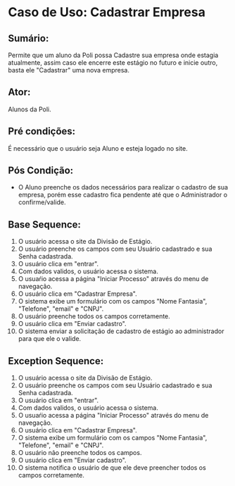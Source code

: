 # Caso de Uso: Cadastrar Empresa

## Sumário: 
Permite que um aluno da Poli possa Cadastre sua empresa onde estagia atualmente, assim caso ele encerre este estágio no futuro e inicie outro, basta ele "Cadastrar" 
uma nova empresa.

## Ator:
Alunos da Poli.

## Pré condições:
É necessário que o usuário seja Aluno e esteja logado no site.

## Pós Condição:
* O Aluno preenche os dados necessários para realizar o cadastro de sua empresa, porém esse cadastro fica pendente até que o Administrador o confirme/valide.

## Base Sequence:
1. O usuário acessa o site da Divisão de Estágio.
2. O usuário preenche os campos com seu Usuário cadastrado e sua Senha cadastrada.
3. O usuário clica em "entrar".
4. Com dados validos, o usuário acessa o sistema.
5. O usuaŕio acessa a página "Iniciar Processo" através do menu de navegação.
6. O usuário clica em "Cadastrar Empresa".
7. O sistema exibe um formulário com os campos "Nome Fantasia", "Telefone", "email" e "CNPJ".
8. O usuário preenche todos os campos corretamente.
9. O usuário clica em "Enviar cadastro".
10. O sistema enviar a solicitação de cadastro de estágio ao administrador para que ele o valide.

## Exception Sequence:
1. O usuário acessa o site da Divisão de Estágio.
2. O usuário preenche os campos com seu Usuário cadastrado e sua Senha cadastrada.
3. O usuário clica em "entrar".
4. Com dados validos, o usuário acessa o sistema.
5. O usuaŕio acessa a página "Iniciar Processo" através do menu de navegação.
6. O usuário clica em "Cadastrar Empresa".
7. O sistema exibe um formulário com os campos "Nome Fantasia", "Telefone", "email" e "CNPJ".
8. O usuário não preenche todos os campos.
9. O usuário clica em "Enviar cadastro".
10. O sistema notifica o usuário de que ele deve preencher todos os campos corretamente.
